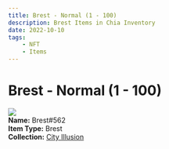 ```yaml
---
title: Brest - Normal (1 - 100)
description: Brest Items in Chia Inventory
date: 2022-10-10
tags:
    - NFT
    - Items
---
```


# Brest - Normal (1 - 100)
<div class="item_thumbnail">
<img loading="lazy" src="https://silfujyxf6odwy35g4e33663dmg6b3hb6ud3wtq7dq435krkpe.arweave.net/khZaJxcvnDtjfTcJv-fvbGw3g7OH1B7tOHxw5vqoqeU"><br/>
<div><strong>Name:</strong> Brest#562</div>
<div><strong>Item Type:</strong> Brest</div>
<div><strong>Collection:</strong> <a href="https://www.spacescan.io/xch/nft/collection/col1lend2dcn558km4wcwta4xnkfv3xpcmlp9kyt0m909emvfxechlyqdl5ndg">City Illusion</a></div>
</div>

